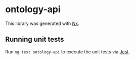 # ontology-api

This library was generated with [Nx](https://nx.dev).

## Running unit tests

Run `ng test ontology-api` to execute the unit tests via [Jest](https://jestjs.io).
